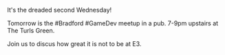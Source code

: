 It's the dreaded second Wednesday!

Tomorrow is the #Bradford #GameDev meetup in a pub. 7-9pm upstairs at The Turls Green.

Join us to discus how great it is not to be at E3. 